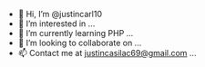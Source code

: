 - 👋 Hi, I’m @justincarl10
- 👀 I’m interested in ...
- 🌱 I’m currently learning PHP ...
- 💞️ I’m looking to collaborate on ...
- 📫 Contact me at justincasilac69@gmail.com ...

<!---
justincarl10/justincarl10 is a ✨ special ✨ repository because its `README.md` (this file) appears on your GitHub profile.
You can click the Preview link to take a look at your changes.
--->
